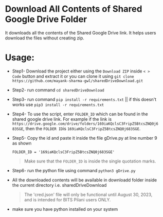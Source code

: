 
# Download All Contents of Shared Google Drive Folder

It downloads all the contents of the Shared Google Drive link. It helps users download the files without creating zip.

# Usage:
- Step1- Download the project either using the ``` Download ZIP ``` inside ```< > Code``` button and extract it or you can clone it using ``` git clone https://github.com/mayank-sharma-gwl/sharedDriveDownload.git ```
- Step2- run command ```cd sharedDriveDownload```
- Step3- run command ```pip install -r requirements.txt``` || if this doesn't works use ```pip3 install -r requirements.txt```
- Step4- To use the script, enter ```FOLDER_ID``` which can be found in the shared google drive link. For example if the link is ```https://drive.google.com/drive/folders/169iaKQclsC3FripZ5BtcsZNQ0j683SGE```, then the ```FOLDER ID```is ```169iaKQclsC3FripZ5BtcsZNQ0j683SGE```.
- Step5- Copy the id and paste it inside the file gDrive.py at line number 9 as shown  
  ```
  FOLDER_ID = '169iaKQclsC3FripZ5BtcsZNQ0j683SGE'
  ```
  > 
  > Make sure that the ```FOLDER_ID``` is inside the single quotation marks.

- Step6- run the python file using command ```python3 gDrive.py```

- All the downloaded contents will be available in downloadd folder inside the current directory i.e. sharedDriveDownload
  > The 'cred.json' file will only be functional until August 30, 2023, and is intended for BITS Pilani users ONLY.
- make sure you have python installed on your system
